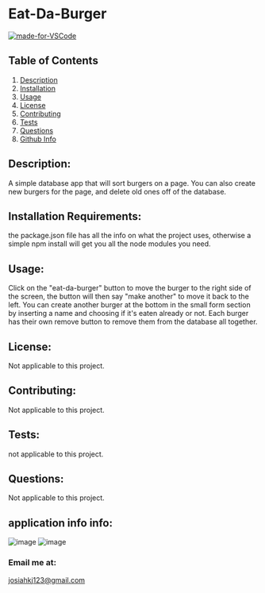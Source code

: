 
# Eat-Da-Burger
[![made-for-VSCode](https://img.shields.io/badge/Made%20for-VSCode-1f425f.svg)](https://github.com/JosiahkJohnson)
    
## Table of Contents
1. [Description](#Description)
2. [Installation](#Installation)
3. [Usage](#Usage)
4. [License](#License)
5. [Contributing](#Contributing)
6. [Tests](#Tests)
7. [Questions](#Questions)
8. [Github Info](#Info)

## Description:<a name = "Description"></a>
A simple database app that will sort burgers on a page. You can also create new burgers for the page, and delete old ones off of the database.

## Installation Requirements:<a name = "Installation"></a>
the package.json file has all the info on what the project uses, otherwise a simple npm install will get you all the node modules you need.

## Usage:<a name = "Usage"></a>
Click on the "eat-da-burger" button to move the burger to the right side of the screen, the button will then say "make another" to move it back to the left. You can create another burger at the bottom in the small form section by inserting a name and choosing if it's eaten already or not. Each burger has their own remove button to remove them from the database all together.

## License:<a name = "License"></a>
Not applicable to this project.

## Contributing:<a name = "Contributing"></a>
Not applicable to this project.

## Tests:<a name = "Tests"></a>
not applicable to this project.

## Questions:<a name = "Questions"></a>
Not applicable to this project.

## application info info:<a name = "Info"></a>

![image](https://user-images.githubusercontent.com/57826922/77604372-540ba380-6ee0-11ea-8fd7-272ff881e8f9.png)
![image](https://user-images.githubusercontent.com/57826922/77604398-6259bf80-6ee0-11ea-9655-e1c265970a9c.png)



### Email me at:
josiahkj123@gmail.com
